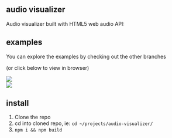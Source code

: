 ## audio visualizer

Audio visualizer built with HTML5 web audio API:

## examples

You can explore the examples by checking out the other branches

(or click below to view in browser)

<a title='gradient' target='_blank' href='http://rickycodes.github.io/audio-visualizer/gradient/'><img src='http://i.imgur.com/QjZYm3h.gif' /></a>  
<a title='three' target='_blank' href='http://rickycodes.github.io/audio-visualizer/three/'><img src='http://i.imgur.com/kcLTumL.gif' /></a>

## install

1. Clone the repo
2. cd into cloned repo, ie: `cd ~/projects/audio-visualizer/`
3. `npm i && npm build`
